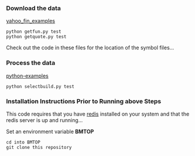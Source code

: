 
### Download the data

[yahoo_fin_examples](https://github.com/stormasm/yahoo_fin_examples/tree/main/v00)

```
python getfun.py test
python getquote.py test
```

Check out the code in these files for the location of the symbol files...

### Process the data

[python-examples](https://github.com/stormasm/python-examples/tree/master/pandas)

```
python selectbuild.py test
```

### Installation Instructions Prior to Running above Steps

This code requires that you have
[redis](http://redis.io)
installed on your system and that the redis server is up and running...

Set an environment variable **BMTOP**

```
cd into BMTOP
git clone this repository
```

